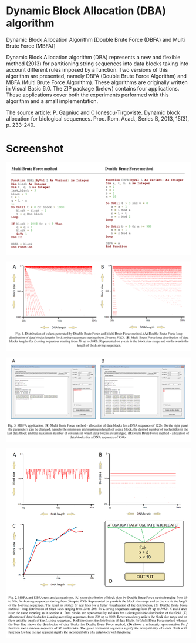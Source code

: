 # Dynamic Block Allocation (DBA) algorithm

Dynamic Block Allocation Algorithm [Double Brute Force (DBFA) and Multi Brute Force (MBFA)]

Dynamic Block Allocation algorithm (DBA) represents a new and flexible method (2013) for partitioning string sequences into data blocks taking into account different rules imposed by a function. Two versions of this algorithm are presented, namely DBFA (Double Brute Force Algorithm) and MBFA (Multi Brute Force Algorithm). These algorithms are originally written in Visual Basic 6.0. The ZIP package (below) contains four applications. These applications cover both the experiments performed with this algorithm and a small implementation.

The source article:
P. Gagniuc and C Ionescu-Tirgoviste. Dynamic block allocation for biological sequences. Proc. Rom. Acad., Series B, 2013, 15(3), p. 233-240.

# Screenshot

![screenshot](https://github.com/Gagniuc/Dynamic-Block-Allocation-algorithm/blob/main/1.PNG)

![screenshot](https://github.com/Gagniuc/Dynamic-Block-Allocation-algorithm/blob/main/2.PNG)

![screenshot](https://github.com/Gagniuc/Dynamic-Block-Allocation-algorithm/blob/main/3.PNG)

![screenshot](https://github.com/Gagniuc/Dynamic-Block-Allocation-algorithm/blob/main/4.PNG)
